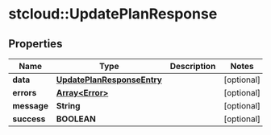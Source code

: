 # stcloud::UpdatePlanResponse

## Properties
| Name        | Type                                                      | Description | Notes      |
| ----------- | --------------------------------------------------------- | ----------- | ---------- |
| **data**    | [**UpdatePlanResponseEntry**](UpdatePlanResponseEntry.md) |             | [optional] |
| **errors**  | [**Array&lt;Error&gt;**](Error.md)                        |             | [optional] |
| **message** | **String**                                                |             | [optional] |
| **success** | **BOOLEAN**                                               |             | [optional] |

